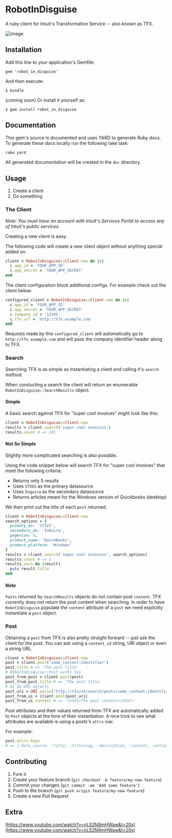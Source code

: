# RobotInDisguise

A ruby client for Intuit's Transformation Service -- also known as TFX.

![image](http://i.imgur.com/UtAbD7n.png)

## Installation

Add this line to your application's Gemfile:

    gem 'robot_in_disguise'

And then execute:

    $ bundle

(coming soon) Or install it yourself as:

    $ gem install robot_in_disguise

## Documentation

This gem's source is documented and uses YARD to generate Ruby docs.  To generate these docs locally run the following rake task:

```ruby
rake yard
```

All generated documentation will be created in the `doc` directory.

## Usage

1. Create a client
2. Do something

### The Client

*Note: You must have an account with Intuit's Services Portal to access any of Intuit's public services.*

Creating a new client is easy.

The following code will create a new client object without anything special added on.

```ruby
client = RobotInDisguise::Client.new do |c|
  c.app_id = 'YOUR_APP_ID'
  c.app_secret = 'YOUR_APP_SECRET'
end
```

The client configuration block additional configs. For example check out the client below:

```ruby
configured_client = RobotInDisguise::Client.new do |c|
  c.app_id = 'YOUR_APP_ID'
  c.app_secret = 'YOUR_APP_SECRET'
  c.company_id = '12345'
  c.tfx_url = 'http://tfx.example.com'
end
```

Requests made by this `configured_client` will automatically go to `http://tfx.example.com` and will pass the company identifier header along to TFX.

### Search

Searching TFX is as simple as instantiating a client and calling it's `search` method.

When conducting a search the client will return an enumerable  `RobotInDisguise::SearchResults` object.

#### Simple

A basic search against TFX for "super cool invoices" might look like this:

```ruby
client = RobotInDisguise::Client.new
results = client.search('super cool invoices')
results.count # => 101
```

#### Not So Simple
Slightly more complicated searching is also possible.

Using the code snippet below will search TFX for "super cool invoices" that meet the following criteria:

- Returns only 5 results
- Uses `STSV2` as the primary datasource
- Uses `Inquira` as the secondary datasource
- Returns articles meant for the Windows version of Quickbooks (desktop)

We then print out the title of each `post` returned.

```ruby
client = RobotInDisguise::Client.new
search_options = {
  primary_ds: 'STSV2',
  secondary_ds: 'InQuira',
  pagesize: 5,
  product_name: 'QuickBooks',
  product_platform: 'Windows'
}
results = client.search('super cool invoices', search_options)
results.count # => 5
results.each do |result|
  puts result.title
end
```

#### Note
`Posts` returned by `SearchResults` objects do not contain post `content`. TFX currently does not return the post content when searching.  In order to have `RobotInDisguise`  populate the `content` attribute of a `post` we need explicitly instantiate a `post` object.

### Post
Obtaining a `post` from TFX is also pretty straight forward -- just ask the client for the post.  You can ask using a `content_id` string, URI object or even a string URL.


```ruby
client = RobotInDisguise::Client.new
post = client.post('some_content:identifier')
post.title # => 'The post title'
# RobotInDisguise::Post works too
post_from_post = client.post(post)
post_from_post.title # => 'The post title'
# As do URI objects
post_uri = URI.parse('http://tfx/vX/search/posts/some_content:identifier')
post_from_ui = client.post(post_uri)
post_from_ui.content # => '<html>The post content</html>'
```

Post attributes and their values returned from TFX are automatically added to `Post` objects at the time of their instantiation.  A nice trick to see what attributes are available is using a posts's `attrs` ivar.

For example:

```ruby
post.attrs.keys
# => [:data_source, :title, :titleslug, :description, :content, :extras, :answers, :_comment]
```

## Contributing

1. Fork it
2. Create your feature branch (`git checkout -b feature/my-new-feature`)
3. Commit your changes (`git commit -am 'Add some feature'`)
4. Push to the branch (`git push origin feature/my-new-feature`)
5. Create a new Pull Request

## Extra

[https://www.youtube.com/watch?v=nLS2N9mHWaw&t=20s](https://www.youtube.com/watch?v=nLS2N9mHWaw&t=20s)

